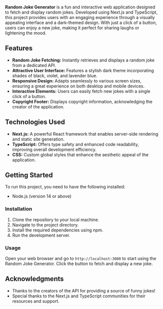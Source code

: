 

**Random Joke Generator** is a fun and interactive web application designed to fetch and display random jokes. Developed using Next.js and TypeScript, this project provides users with an engaging experience through a visually appealing interface and a dark-themed design. With just a click of a button, users can enjoy a new joke, making it perfect for sharing laughs or lightening the mood.

## Features

- **Random Joke Fetching:** Instantly retrieves and displays a random joke from a dedicated API.
- **Attractive User Interface:** Features a stylish dark theme incorporating shades of black, violet, and lavender blue.
- **Responsive Design:** Adapts seamlessly to various screen sizes, ensuring a great experience on both desktop and mobile devices.
- **Interactive Elements:** Users can easily fetch new jokes with a single click of a button.
- **Copyright Footer:** Displays copyright information, acknowledging the creator of the application.

## Technologies Used

- **Next.js:** A powerful React framework that enables server-side rendering and static site generation.
- **TypeScript:** Offers type safety and enhanced code readability, improving overall development efficiency.
- **CSS:** Custom global styles that enhance the aesthetic appeal of the application.

## Getting Started

To run this project, you need to have the following installed:

- Node.js (version 14 or above)


### Installation

1. Clone the repository to your local machine.
2. Navigate to the project directory.
3. Install the required dependencies using npm.
4. Run the development server.

### Usage

Open your web browser and go to `http://localhost:3000` to start using the Random Joke Generator. Click the button to fetch and display a new joke.


## Acknowledgments

- Thanks to the creators of the API for providing a source of funny jokes!
- Special thanks to the Next.js and TypeScript communities for their resources and support.

